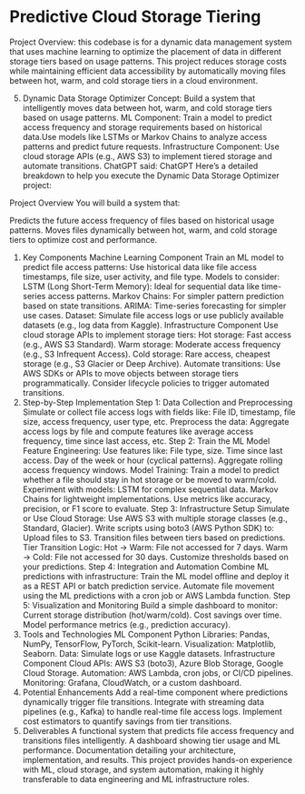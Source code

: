 <h1>Predictive Cloud Storage Tiering</h1>

Project Overview:
this codebase is for a dynamic data management system that uses machine learning to optimize the placement of data in different storage tiers based on usage patterns. 
This project reduces storage costs while maintaining efficient data accessibility by automatically moving files between hot, warm, and cold storage tiers in a cloud environment.



5. Dynamic Data Storage Optimizer
Concept: Build a system that intelligently moves data between hot, warm, and cold storage tiers based on usage patterns.
ML Component: Train a model to predict access frequency and storage requirements based on historical data.Use models like LSTMs or Markov Chains to analyze access patterns and predict future requests.
Infrastructure Component: Use cloud storage APIs (e.g., AWS S3) to implement tiered storage and automate transitions.
ChatGPT said:
ChatGPT
Here’s a detailed breakdown to help you execute the Dynamic Data Storage Optimizer project:

Project Overview
You will build a system that:

Predicts the future access frequency of files based on historical usage patterns.
Moves files dynamically between hot, warm, and cold storage tiers to optimize cost and performance.
1. Key Components
Machine Learning Component
Train an ML model to predict file access patterns:
Use historical data like file access timestamps, file size, user activity, and file type.
Models to consider:
LSTM (Long Short-Term Memory): Ideal for sequential data like time-series access patterns.
Markov Chains: For simpler pattern prediction based on state transitions.
ARIMA: Time-series forecasting for simpler use cases.
Dataset: Simulate file access logs or use publicly available datasets (e.g., log data from Kaggle).
Infrastructure Component
Use cloud storage APIs to implement storage tiers:
Hot storage: Fast access (e.g., AWS S3 Standard).
Warm storage: Moderate access frequency (e.g., S3 Infrequent Access).
Cold storage: Rare access, cheapest storage (e.g., S3 Glacier or Deep Archive).
Automate transitions:
Use AWS SDKs or APIs to move objects between storage tiers programmatically.
Consider lifecycle policies to trigger automated transitions.
2. Step-by-Step Implementation
Step 1: Data Collection and Preprocessing
Simulate or collect file access logs with fields like:
File ID, timestamp, file size, access frequency, user type, etc.
Preprocess the data:
Aggregate access logs by file and compute features like average access frequency, time since last access, etc.
Step 2: Train the ML Model
Feature Engineering:
Use features like:
File type, size.
Time since last access.
Day of the week or hour (cyclical patterns).
Aggregate rolling access frequency windows.
Model Training:
Train a model to predict whether a file should stay in hot storage or be moved to warm/cold.
Experiment with models:
LSTM for complex sequential data.
Markov Chains for lightweight implementations.
Use metrics like accuracy, precision, or F1 score to evaluate.
Step 3: Infrastructure Setup
Simulate or Use Cloud Storage:
Use AWS S3 with multiple storage classes (e.g., Standard, Glacier).
Write scripts using boto3 (AWS Python SDK) to:
Upload files to S3.
Transition files between tiers based on predictions.
Tier Transition Logic:
Hot → Warm: File not accessed for 7 days.
Warm → Cold: File not accessed for 30 days.
Customize thresholds based on your predictions.
Step 4: Integration and Automation
Combine ML predictions with infrastructure:
Train the ML model offline and deploy it as a REST API or batch prediction service.
Automate file movement using the ML predictions with a cron job or AWS Lambda function.
Step 5: Visualization and Monitoring
Build a simple dashboard to monitor:
Current storage distribution (hot/warm/cold).
Cost savings over time.
Model performance metrics (e.g., prediction accuracy).
3. Tools and Technologies
ML Component
Python Libraries: Pandas, NumPy, TensorFlow, PyTorch, Scikit-learn.
Visualization: Matplotlib, Seaborn.
Data: Simulate logs or use Kaggle datasets.
Infrastructure Component
Cloud APIs: AWS S3 (boto3), Azure Blob Storage, Google Cloud Storage.
Automation: AWS Lambda, cron jobs, or CI/CD pipelines.
Monitoring: Grafana, CloudWatch, or a custom dashboard.
4. Potential Enhancements
Add a real-time component where predictions dynamically trigger file transitions.
Integrate with streaming data pipelines (e.g., Kafka) to handle real-time file access logs.
Implement cost estimators to quantify savings from tier transitions.
5. Deliverables
A functional system that predicts file access frequency and transitions files intelligently.
A dashboard showing tier usage and ML performance.
Documentation detailing your architecture, implementation, and results.
This project provides hands-on experience with ML, cloud storage, and system automation, making it highly transferable to data engineering and ML infrastructure roles.